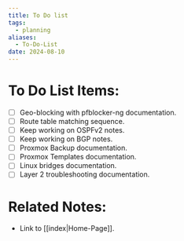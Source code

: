 ```yaml
---
title: To Do list
tags:
  - planning
aliases:
  - To-Do-List
date: 2024-08-10
---
```


# To Do List Items:

- [ ] Geo-blocking with pfblocker-ng documentation.
- [ ] Route table matching sequence.
- [ ] Keep working on OSPFv2 notes.
- [ ] Keep working on BGP notes.
- [ ] Proxmox Backup documentation.
- [ ] Proxmox Templates documentation.
- [ ] Linux bridges documentation.
- [ ] Layer 2 troubleshooting documentation.

# Related Notes:

- Link to [[index|Home-Page]].